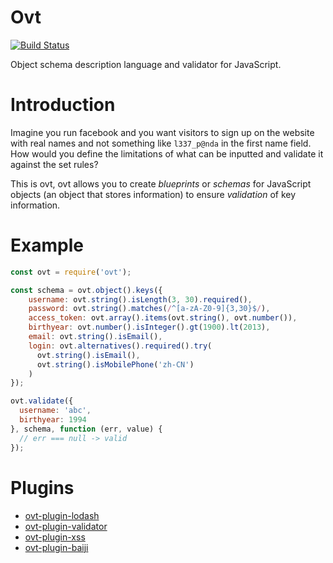 Ovt
===

[![Build Status](https://travis-ci.org/lyfeyaj/ovt.svg?branch=master)](https://travis-ci.org/lyfeyaj/ovt)

Object schema description language and validator for JavaScript.

# Introduction

Imagine you run facebook and you want visitors to sign up on the website with real names and not something like `l337_p@nda` in the first name field. How would you define the limitations of what can be inputted and validate it against the set rules?

This is ovt, ovt allows you to create *blueprints* or *schemas* for JavaScript objects (an object that stores information) to ensure *validation* of key information.

# Example

```javascript
const ovt = require('ovt');

const schema = ovt.object().keys({
    username: ovt.string().isLength(3, 30).required(),
    password: ovt.string().matches(/^[a-zA-Z0-9]{3,30}$/),
    access_token: ovt.array().items(ovt.string(), ovt.number()),
    birthyear: ovt.number().isInteger().gt(1900).lt(2013),
    email: ovt.string().isEmail(),
    login: ovt.alternatives().required().try(
      ovt.string().isEmail(),
      ovt.string().isMobilePhone('zh-CN')
    )
});

ovt.validate({
  username: 'abc',
  birthyear: 1994
}, schema, function (err, value) {
  // err === null -> valid
});
```

# Plugins

+ [ovt-plugin-lodash](https://github.com/lyfeyaj/ovt-plugin-lodash)
+ [ovt-plugin-validator](https://github.com/lyfeyaj/ovt-plugin-validator)
+ [ovt-plugin-xss](https://github.com/lyfeyaj/ovt-plugin-xss)
+ [ovt-plugin-baiji](https://github.com/lyfeyaj/ovt-plugin-baiji)
